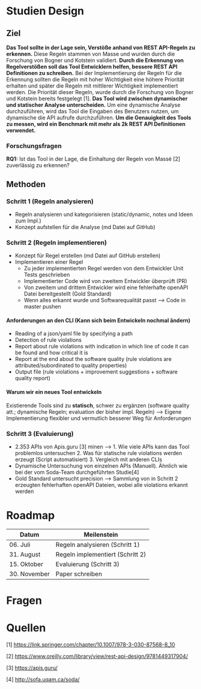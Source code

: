 # Studien Design
## Ziel
**Das Tool sollte in der Lage sein, Verstöße anhand von REST API-Regeln zu erkennen.** Diese Regeln stammen von Masse und wurden durch die Forschung von Bogner und Kotstein validiert. 
**Durch die Erkennung von Regelverstößen soll das Tool Entwicklern helfen, bessere REST API Definitionen zu schreiben.** Bei der Implementierung der Regeln für die Erkennung sollten die Regeln mit hoher Wichtigkeit eine höhere Priorität erhalten und später die Regeln mit mittlerer Wichtigkeit implementiert werden. Die Priorität dieser Regeln, wurde durch die Forschung von Bogner und Kotstein bereits festgelegt [1].
**Das Tool wird zwischen dynamischer und statischer Analyse unterscheiden.** Um eine dynamische Analyse durchzuführen, wird das Tool die Eingaben des Benutzers nutzen, um dynamische die API aufrufe durchzuführen.
**Um die Genauigkeit des Tools zu messen, wird ein Benchmark mit mehr als 2k REST API Definitionen verwendet.**

### Forschungsfragen

**RQ1:** Ist das Tool in der Lage, die Einhaltung der Regeln von Massé [2] zuverlässig zu erkennen?

## Methoden
### Schritt 1 (Regeln analysieren)
* Regeln analysieren und kategorisieren (static/dynamic, notes und Ideen zum Impl.)
* Konzept aufstellen für die Analyse (md Datei auf GitHub)

### Schritt 2 (Regeln implementieren)
* Konzept für Regel erstellen (md Datei auf GitHub erstellen)
* Implementieren einer Regel
    * Zu jeder implementierten Regel werden von dem Entwickler Unit Tests geschrieben
    * Implementierter Code wird von zweitem Entwickler überprüft (PR)
    * Von zweitem und drittem Entwickler wird eine fehlerhafte openAPI Datei bereitgestellt (Gold Standard)
    * Wenn alles erkannt wurde und Softwarequalität passt --> Code in master pushen

#### Anforderungen an den CLI (Kann sich beim Entwickeln nochmal ändern)
* Reading of a json/yaml file by specifying a path
* Detection of rule violations
* Report about rule violations with indication in which line of code it can be found and how critical it is
* Report at the end about the software quality (rule violations are attributed/subordinated to quality properties)
* Output file (rule violations + improvement suggestions + software quality report)

#### Warum wir ein neues Tool entwickeln
Existierende Tools sind zu **statisch**, schwer zu ergänzen (software quality att.; dynamische Regeln; evaluation der bisher impl. Regeln) --> Eigene Implementierung flexibler und vermutlich besserer Weg für Anforderungen

### Schritt 3 (Evaluierung)
* 2.353 APIs von Apis.guru [3] minen --> 1. Wie viele APIs kann das Tool problemlos untersuchen 2. Was für statische rule violations werden erzeugt (Script automatisiert) 3. Vergleich mit anderen CLIs
* Dynamische Untersuchung von einzelnen APIs (Manuell). Ähnlich wie bei der vom Soda-Team durchgeführten Studie[4] 
* Gold Standard untersucht precision --> Sammlung von in Schritt 2 erzeugten fehlerhaften openAPI Dateien, wobei alle violations erkannt werden

# Roadmap
Datum | Meilenstein
------------- | -------------
06\. Juli    | Regeln analysieren (Schritt 1)
31\. August  | Regeln implementiert (Schritt 2)
15\. Oktober  | Evaluierung (Schritt 3)
30\. November | Paper schreiben



# Fragen


# Quellen
[1] https://link.springer.com/chapter/10.1007/978-3-030-87568-8_10

[2] https://www.oreilly.com/library/view/rest-api-design/9781449317904/

[3] https://apis.guru/

[4] http://sofa.uqam.ca/soda/